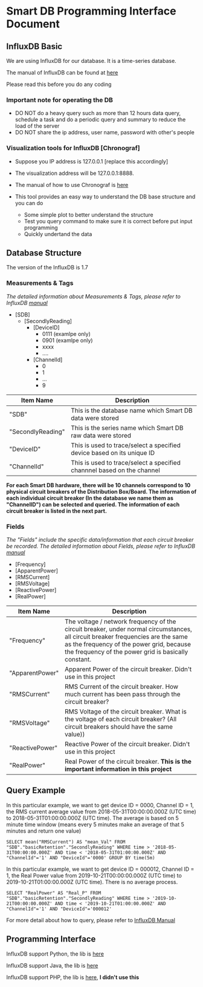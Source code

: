 # Smart DB Programming Interface Document

## InfluxDB Basic

We are using InfluxDB for our database. It is a time-series database.

The manual of InfluxDB can be found at [here](https://docs.influxdata.com/influxdb/v1.7/)

Please read this before you do any coding

### Important note for operating the DB

* DO NOT do a heavy query such as more than 12 hours data query, schedule a task and do a periodic query and summary to reduce the load of the server
* DO NOT share the ip address, user name, password with other's people

### Visualization tools for InfluxDB [Chronograf]

- Suppose you IP address is 127.0.0.1 [replace this accordingly]

- The visualization address will be 127.0.0.1:8888.

- The manual of how to use Chronograf is [here](https://docs.influxdata.com/chronograf/v1.7/)

- This tool provides an easy way to understand the DB base structure and you can do 
  - Some simple plot to better understand the structure
  - Test you query command to make sure it is correct before put input programming
  - Quickly undertand the data

## Database Structure

The version of the InfluxDB is 1.7

### Measurements & Tags

_The detailed information about Measurements & Tags, please refer to InfluxDB [manual](https://docs.influxdata.com/influxdb/v1.7/)_

- [SDB]
  - [SecondlyReading]
    - [DeviceID]
      - 0111 (examlpe only)
      - 0901 (examlpe only)
      - xxxx
      - ....
    - [ChannelId]   
      - 0
      - 1
      - ...
      - 9
      

Item Name | Description
------------ | -------------
"SDB" | This is the database name which Smart DB data were stored
"SecondlyReading" | This is the series name which Smart DB raw data were stored
"DeviceID" | This is used to trace/select a specified device based on its unique ID
"ChannelId" | This is used to trace/select a specified channnel based on the channel

**For each Smart DB hardware, there will be 10 channels correspond to 10 physical circuit breakers of the Distribution Box/Board. The information of each individual circuit breaker (In the database we name them as "ChannelID") can be selected and queried. The information of each circuit breaker is listed in the next part.**

### Fields

_The "Fields" include the specific data/information that each circuit breaker be recorded. The detailed information about Fields, please refer to InfluxDB [manual](https://docs.influxdata.com/influxdb/v1.7/)_

- [Frequency]
- [ApparentPower]
- [RMSCurrent]
- [RMSVoltage]
- [ReactivePower]
- [RealPower]

Item Name | Description
------------ | -------------
"Frequency" | The voltage / network frequency of the circuit breaker, under normal circumstances, all circuit breaker frequencies are the same as the frequency of the power grid, because the frequency of the power grid is basically constant.
"ApparentPower" | Apparent Power of the circuit breaker. Didn't use in this project
"RMSCurrent" | RMS Current of the circuit breaker. How much current has been pass through the circuit breaker?
"RMSVoltage" | RMS Voltage of the circuit breaker. What is the voltage of each circuit breaker? (All circuit breakers should have the same value))
"ReactivePower" | Reactive Power of the circuit breaker. Didn't use in this project
"RealPower" | Real Power of the circuit breaker. **This is the important information in this project**

## Query Example


In this particular example, we want to get device ID = 0000, Channel ID = 1, the RMS current average value from 2018-05-31T00:00:00.000Z (UTC time) to 2018-05-31T01:00:00.000Z (UTC time). The average is based on 5 minute time window (means every 5 minutes make an average of that 5 minutes and return one value) 

```
SELECT mean("RMSCurrent") AS "mean_Val" FROM "SDB"."basicRetention"."SecondlyReading" WHERE time > '2018-05-31T00:00:00.000Z' AND time < '2018-05-31T01:00:00.000Z' AND "ChannelId"='1' AND "DeviceId"='0000' GROUP BY time(5m)
```

In this particular example, we want to get device ID = 000012, Channel ID = 1, the Real Power value from 2019-10-21T00:00:00.000Z (UTC time) to 2019-10-21T01:00:00.000Z (UTC time). There is no average process.

```
SELECT "RealPower" AS "Real_P" FROM "SDB"."basicRetention"."SecondlyReading" WHERE time > '2019-10-21T00:00:00.000Z' AND time < '2019-10-21T01:00:00.000Z' AND "ChannelId"='1' AND "DeviceId"='000012'
```

For more detail about how to query, please refer to [InfluxDB Manual](https://docs.influxdata.com/influxdb/v1.7/)

## Programming Interface 

InfluxDB support Python, the lib is [here](https://github.com/influxdata/influxdb-python)

InfluxDB support Java, the lib is [here](https://github.com/influxdata/influxdb-java)

InfluxDB support PHP, the lib is [here](https://github.com/influxdata/influxdb-php), **I didn't use this**

